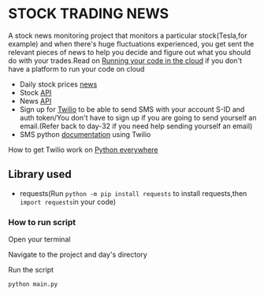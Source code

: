 # STOCK TRADING NEWS
 A stock news monitoring project that monitors a particular stock(Tesla,for example) and when there's huge fluctuations experienced, you  get sent the relevant pieces of news to help you decide and figure out what you should do with your trades.Read on [Running your code in the cloud](https://github.com/ima-eky/100-days-of-code-course/blob/main/running_your_code_in_the_cloud) if you don't have a platform to run your code on cloud
 - Daily stock prices [news](https://www.alphavantage.co/documentation/#daily)
 - Stock [API](https://www.alphavantage.co/)
 - News [API](https://newsapi.org/ )
 - Sign up for [Twilio](https://www.twilio.com/try-twilio) to be able to send SMS with your account S-ID and auth token/You don't have to sign up if you are going to send yourself an email.(Refer back to day-32 if you need help sending yourself an email)
- SMS python [documentation](https://www.twilio.com/docs/sms/quickstart/python) using Twilio

How to get Twilio work on [Python everywhere](https://help.pythonanywhere.com/pages/TwilioBehindTheProxy/)

 
## Library used
- requests(Run `python -m pip install requests` to install requests,then `import requests`in your code)
 ### How to run script
Open your terminal

Navigate to the project and day's directory

Run the script

`python main.py`
